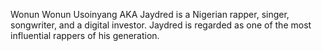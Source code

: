
Wonun Wonun Usoinyang AKA Jaydred is a Nigerian rapper, singer, songwriter, and a digital investor.
Jaydred is regarded as one of the most influential rappers of his generation.
